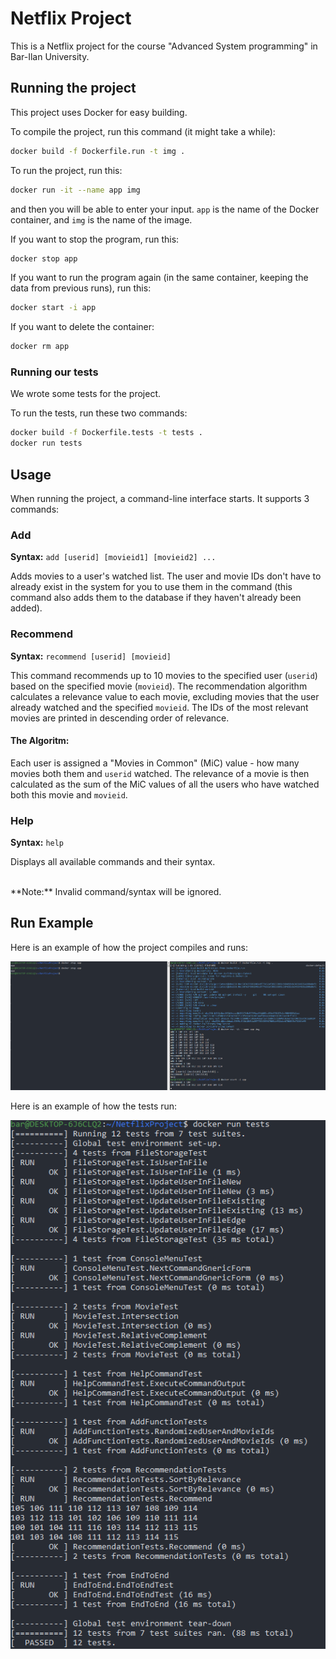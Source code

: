 # Netflix Project
This is a Netflix project for the course "Advanced System programming" in Bar-Ilan University.

## Running the project
This project uses Docker for easy building.

To compile the project, run this command (it might take a while):
```bash
docker build -f Dockerfile.run -t img .
```
To run the project, run this:
```bash
docker run -it --name app img
```
and then you will be able to enter your input.
`app` is the name of the Docker container, and `img` is the name of the image.

If you want to stop the program, run this:
```bash
docker stop app
```

If you want to run the program again (in the same container, keeping the data from previous runs), run this:
```bash
docker start -i app
```

If you want to delete the container:
```bash
docker rm app
```

### Running our tests
We wrote some tests for the project.

To run the tests, run these two commands:
```bash
docker build -f Dockerfile.tests -t tests .
docker run tests
```

## Usage
When running the project, a command-line interface starts. It supports 3 commands:
### Add
**Syntax:** `add [userid] [movieid1] [movieid2] ...`

Adds movies to a user's watched list. The user and movie IDs don't have to already exist in the system for you to use them in the command (this command also adds them to the database if they haven't already been added).

### Recommend
**Syntax:** `recommend [userid] [movieid]`

This command recommends up to 10 movies to the specified user (`userid`) based on the specified movie (`movieid`). The recommendation algorithm calculates a relevance value to each movie, excluding movies that the user already watched and the specified `movieid`. The IDs of the most relevant movies are printed in descending order of relevance.
#### The Algoritm:
Each user is assigned a "Movies in Common" (MiC) value - how many movies both them and `userid` watched. The relevance of a movie is then calculated as the sum of the MiC values of all the users who have watched both this movie and `movieid`.

### Help
**Syntax:** `help`

Displays all available commands and their syntax.

<br>
**Note:** Invalid command/syntax will be ignored.

## Run Example
Here is an example of how the project compiles and runs:<br>

![Run Example](RunExample.png)

Here is an example of how the tests run:<br>

![Tests Run](TestsRun.png)

